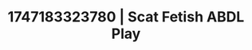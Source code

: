 ---
categories:
- Gangbang fantasy
- Fantasy kink
- Glowing skin
- Erotic dance
- Pleasure mapping
image: /assets/images/1747183323780.webp
layout: post
seo:
  description: Featured content with high-quality ABDL Play, Scat Fetish. HD images
    available.
  keywords: ABDL Play, Scat Fetish
  og_image: /assets/images/1747183323780.webp
  schema_type: VisualArtwork
tags:
- '#1747183323780'
- ABDL Play
- Scat Fetish
title: 1747183323780 | Scat Fetish ABDL Play
---